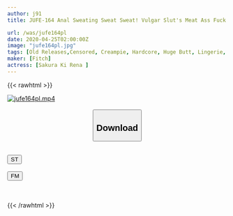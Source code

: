 ```yaml
---
author: j91
title: JUFE-164 Anal Sweating Sweat Sweat! Vulgar Slut's Meat Ass Fuck Rena Sakuragi

url: /was/jufe164pl
date: 2020-04-25T02:00:00Z
image: "jufe164pl.jpg"
tags: [Old Releases,Censored, Creampie, Hardcore, Huge Butt, Lingerie, Lotion, Masturbation, Nasty, Slut, Solowork, Sweat, Various Professions]
maker: [Fitch]
actress: [Sakura Ki Rena ]
---
```



{{< rawhtml >}}

<div class="video" data-videoid="Vo6rM3QVLqH9Jy">
    <a href="javascript:;">
        <img src="/was/jufe164pl/jufe164pl.jpg" width="WIDTH" height="HEIGHT" alt="jufe164pl.mp4" loading="lazy">
    </a>
</div>

<script type="text/javascript" src="https://j91.asia/asset/on-demand-st.js"></script>

<br>
  <link rel="stylesheet" href="https://j91.asia/asset/bs5.css">
  
  <center>
  <button class="btn btn-primary" type="button" data-bs-toggle="collapse" data-bs-target=".multi-collapse" aria-expanded="false" aria-controls="multiCollapseExample1 multiCollapseExample2"><h2>Download</h2></button></center>
</p>
<div class="row">
  <div class="col">
    <div class="collapse multi-collapse" id="multiCollapseExample1">
      <div class="card card-body">
	      	      <br>
<div class="buttons">  
<a href="https://streamtape.to/v/Vo6rM3QVLqH9Jy" target="_blank"><button class="btn-hover color-3"><i class="fa fa-download"></i> ST</button></a></div>
    </div>
  </div>
</div>
  <div class="col">
    <div class="collapse multi-collapse" id="multiCollapseExample2">
      <div class="card card-body">
	      <br>
<div class="buttons">
    <a href="https://filemoon.sx/d/4njru4gwdvf7" target="_blank"><button class="btn-hover color-8"><i class="fa fa-download"></i> FM</button></a></div>
<br><br>
      </div>
    </div>
  </div>
</div>

{{< /rawhtml >}}